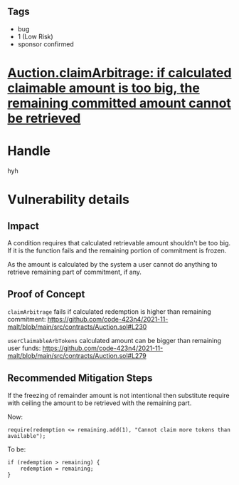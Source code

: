 ## Tags

- bug
- 1 (Low Risk)
- sponsor confirmed

# [Auction.claimArbitrage: if calculated claimable amount is too big, the remaining committed amount cannot be retrieved](https://github.com/code-423n4/2021-11-malt-findings/issues/353) 

# Handle

hyh


# Vulnerability details

## Impact

A condition requires that calculated retrievable amount shouldn't be too big. If it is the function fails and the remaining portion of commitment is frozen.

As the amount is calculated by the system a user cannot do anything to retrieve remaining part of commitment, if any.

## Proof of Concept

```claimArbitrage``` fails if calculated redemption is higher than remaining commitment:
https://github.com/code-423n4/2021-11-malt/blob/main/src/contracts/Auction.sol#L230

```userClaimableArbTokens``` calculated amount can be bigger than remaining user funds:
https://github.com/code-423n4/2021-11-malt/blob/main/src/contracts/Auction.sol#L279

## Recommended Mitigation Steps

If the freezing of remainder amount is not intentional then substitute require with ceiling the amount to be retrieved with the remaining part.

Now:
```
require(redemption <= remaining.add(1), "Cannot claim more tokens than available");
```

To be:
```
if (redemption > remaining) {
	redemption = remaining;
}
```



